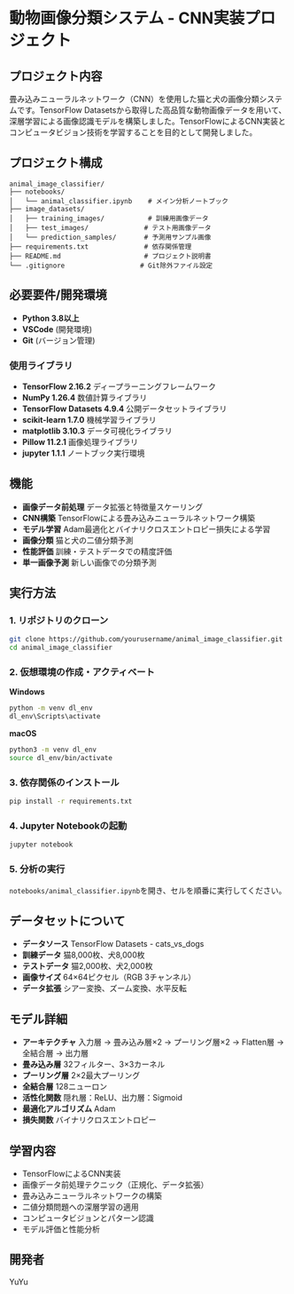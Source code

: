 # 動物画像分類システム - CNN実装プロジェクト

## プロジェクト内容

畳み込みニューラルネットワーク（CNN）を使用した猫と犬の画像分類システムです。TensorFlow Datasetsから取得した高品質な動物画像データを用いて、深層学習による画像認識モデルを構築しました。TensorFlowによるCNN実装とコンピュータビジョン技術を学習することを目的として開発しました。

## プロジェクト構成

```
animal_image_classifier/
├── notebooks/
│   └── animal_classifier.ipynb    # メイン分析ノートブック
├── image_datasets/
│   ├── training_images/           # 訓練用画像データ
│   ├── test_images/              # テスト用画像データ
│   └── prediction_samples/       # 予測用サンプル画像
├── requirements.txt              # 依存関係管理
├── README.md                     # プロジェクト説明書
└── .gitignore                   # Git除外ファイル設定
```

## 必要要件/開発環境

- **Python 3.8以上**
- **VSCode** (開発環境)
- **Git** (バージョン管理)

### 使用ライブラリ

- **TensorFlow 2.16.2** ディープラーニングフレームワーク
- **NumPy 1.26.4** 数値計算ライブラリ
- **TensorFlow Datasets 4.9.4** 公開データセットライブラリ
- **scikit-learn 1.7.0** 機械学習ライブラリ
- **matplotlib 3.10.3** データ可視化ライブラリ
- **Pillow 11.2.1** 画像処理ライブラリ
- **jupyter 1.1.1** ノートブック実行環境

## 機能

- **画像データ前処理** データ拡張と特徴量スケーリング
- **CNN構築** TensorFlowによる畳み込みニューラルネットワーク構築
- **モデル学習** Adam最適化とバイナリクロスエントロピー損失による学習
- **画像分類** 猫と犬の二値分類予測
- **性能評価** 訓練・テストデータでの精度評価
- **単一画像予測** 新しい画像での分類予測

## 実行方法

### 1. リポジトリのクローン

```bash
git clone https://github.com/yourusername/animal_image_classifier.git
cd animal_image_classifier
```

### 2. 仮想環境の作成・アクティベート

**Windows**

```bash
python -m venv dl_env
dl_env\Scripts\activate
```

**macOS**

```bash
python3 -m venv dl_env
source dl_env/bin/activate
```

### 3. 依存関係のインストール

```bash
pip install -r requirements.txt
```

### 4. Jupyter Notebookの起動

```bash
jupyter notebook
```

### 5. 分析の実行

`notebooks/animal_classifier.ipynb`を開き、セルを順番に実行してください。

## データセットについて

* **データソース** TensorFlow Datasets - cats_vs_dogs
* **訓練データ** 猫8,000枚、犬8,000枚
* **テストデータ** 猫2,000枚、犬2,000枚
* **画像サイズ** 64×64ピクセル（RGB 3チャンネル）
* **データ拡張** シアー変換、ズーム変換、水平反転

## モデル詳細

* **アーキテクチャ** 入力層 → 畳み込み層×2 → プーリング層×2 → Flatten層 → 全結合層 → 出力層
* **畳み込み層** 32フィルター、3×3カーネル
* **プーリング層** 2×2最大プーリング
* **全結合層** 128ニューロン
* **活性化関数** 隠れ層：ReLU、出力層：Sigmoid
* **最適化アルゴリズム** Adam
* **損失関数** バイナリクロスエントロピー

## 学習内容

* TensorFlowによるCNN実装
* 画像データ前処理テクニック（正規化、データ拡張）
* 畳み込みニューラルネットワークの構築
* 二値分類問題への深層学習の適用
* コンピュータビジョンとパターン認識
* モデル評価と性能分析

## 開発者

YuYu
